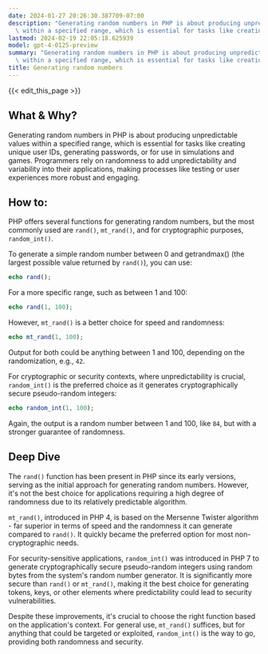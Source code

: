 ```yaml
---
date: 2024-01-27 20:26:30.387709-07:00
description: "Generating random numbers in PHP is about producing unpredictable values\
  \ within a specified range, which is essential for tasks like creating unique user\u2026"
lastmod: 2024-02-19 22:05:18.625939
model: gpt-4-0125-preview
summary: "Generating random numbers in PHP is about producing unpredictable values\
  \ within a specified range, which is essential for tasks like creating unique user\u2026"
title: Generating random numbers
---
```


{{< edit_this_page >}}

## What & Why?

Generating random numbers in PHP is about producing unpredictable values within a specified range, which is essential for tasks like creating unique user IDs, generating passwords, or for use in simulations and games. Programmers rely on randomness to add unpredictability and variability into their applications, making processes like testing or user experiences more robust and engaging.

## How to:

PHP offers several functions for generating random numbers, but the most commonly used are `rand()`, `mt_rand()`, and for cryptographic purposes, `random_int()`.

To generate a simple random number between 0 and getrandmax() (the largest possible value returned by `rand()`), you can use:

```PHP
echo rand();
```

For a more specific range, such as between 1 and 100:

```PHP
echo rand(1, 100);
```

However, `mt_rand()` is a better choice for speed and randomness:

```PHP
echo mt_rand(1, 100);
```

Output for both could be anything between 1 and 100, depending on the randomization, e.g., `42`.

For cryptographic or security contexts, where unpredictability is crucial, `random_int()` is the preferred choice as it generates cryptographically secure pseudo-random integers:

```PHP
echo random_int(1, 100);
```

Again, the output is a random number between 1 and 100, like `84`, but with a stronger guarantee of randomness.

## Deep Dive

The `rand()` function has been present in PHP since its early versions, serving as the initial approach for generating random numbers. However, it's not the best choice for applications requiring a high degree of randomness due to its relatively predictable algorithm.

`mt_rand()`, introduced in PHP 4, is based on the Mersenne Twister algorithm - far superior in terms of speed and the randomness it can generate compared to `rand()`. It quickly became the preferred option for most non-cryptographic needs.

For security-sensitive applications, `random_int()` was introduced in PHP 7 to generate cryptographically secure pseudo-random integers using random bytes from the system's random number generator. It is significantly more secure than `rand()` or `mt_rand()`, making it the best choice for generating tokens, keys, or other elements where predictability could lead to security vulnerabilities.

Despite these improvements, it's crucial to choose the right function based on the application's context. For general use, `mt_rand()` suffices, but for anything that could be targeted or exploited, `random_int()` is the way to go, providing both randomness and security.
